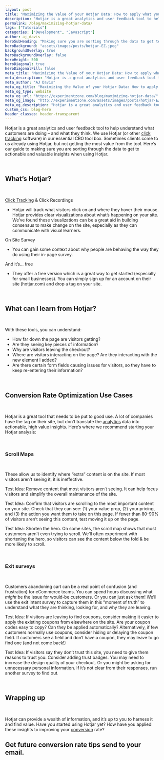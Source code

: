 ```yaml
---
layout: post
title: "Maximizing the Value of your Hotjar Data: How to apply what you see to experimentation"
description: "Hotjar is a great analytics and user feedback tool to help understand what customers are doing – and what they think"
permalink: /blog/maximizing-hotjar-data/
tags: ["Tutorials"]
categories: ["Development", "Javascript"]
author: aj_davis
heroSubHeading: "Making sure you are sorting through the data to get to actionable and valuable insights from your Hotjar data. "
heroBackground: "assets/images/posts/hotjar-EZ.jpeg"
backgroundOverlay: true
heroBackgroundOverlay: false
heroHeight: 500
heroDiagonal: true
heroDiagonalFill: false
meta_title: "Maximizing the Value of your Hotjar Data: How to apply what you see to experimentation"
meta_description: "Hotjar is a great analytics and user feedback tool to help understand what customers are doing – and what they think. We use Hotjar (or other click tracking software) in our essential CRO tool box. Sometimes clients come to us already using Hotjar, but not getting the most value from the tool. Here’s our guide to making sure you are sorting through the data to get to actionable and valuable insights when using Hotjar."
meta_author: "AJ Davis"
meta_og_title: "Maximizing the Value of your Hotjar Data: How to apply what you see to experimentation"
meta_og_type: website
meta_og_url: "https://experimentzone.com/blog/maximizing-hotjar-data/"
meta_og_image: "http://experimentzone.com/assets/images/posts/hotjar-EZ.jpeg"
meta_og_description: "Hotjar is a great analytics and user feedback tool to help understand what customers are doing – and what they think. We use Hotjar (or other click tracking software) in our essential CRO tool box. Sometimes clients come to us already using Hotjar, but not getting the most value from the tool. Here’s our guide to making sure you are sorting through the data to get to actionable and valuable insights when using Hotjar."
custom_css: blog-hero
header_classes: header-transparent
---
```


Hotjar is a great analytics and user feedback tool to help understand what customers are doing – and what they think. We use Hotjar (or other <a class="glossary-word" href="https://experimentzone.com/support/glossary/#Click-Tracking">click tracking</a> software) in our essential CRO tool box. Sometimes clients come to us already using Hotjar, but not getting the most value from the tool. Here’s our guide to making sure you are sorting through the data to get to actionable and valuable insights when using Hotjar.

&nbsp;

## What’s Hotjar?

&nbsp;

<a class="glossary-word" href="https://experimentzone.com/support/glossary/#Click-Tracking">Click Tracking</a> & Click Recordings

- Hotjar will track what visitors click on and where they hover their mouse. Hotjar provides clear visualizations about what’s happening on your site. We’ve found these visualizations can be a great aid in building consensus to make change on the site, especially as they can communicate with visual learners.

On Site Survey

- You can gain some context about why people are behaving the way they do using their in-page survey.

And it’s… free

- They offer a free version which is a great way to get started (especially for small businesses). You can simply sign up for an account on their site (hotjar.com) and drop a tag on your site.

&nbsp;

## What can I learn from Hotjar?

&nbsp;

With these tools, you can understand:

- How far down the page are visitors getting?
- Are they seeing key pieces of information?
- Why are visitors leaving the checkout?
- Where are visitors interacting on the page? Are they interacting with the new element I added?
- Are there certain form fields causing issues for visitors, so they have to keep re-entering their information?

&nbsp;

## Conversion Rate Optimization Use Cases

&nbsp;

Hotjar is a great tool that needs to be put to good use. A lot of companies have the tag on their site, but don’t translate the <a class="glossary-word" href="https://experimentzone.com/support/glossary/#Analytics">analytics</a> data into actionable, high value insights. Here’s where we recommend starting your Hotjar analysis:

&nbsp;

### Scroll Maps

&nbsp;

These allow us to identify where “extra” content is on the site. If most visitors aren’t seeing it, it is ineffective.

Test Idea:
Remove content that most visitors aren’t seeing. It can help focus visitors and simplify the overall maintenance of the site.

Test Idea:
Confirm that visitors are scrolling to the most important content on your site. Check that they can see: (1) your value prop, (2) your pricing, and (3) the action you want them to take on this page. If fewer than 80-90% of visitors aren’t seeing this content, test moving it up on the page.

Test Idea:
Shorten the hero. On some sites, the scroll map shows that most customers aren’t even trying to scroll. We’ll often experiment with shortening the hero, so visitors can see the content below the fold & be more likely to scroll.

&nbsp;

### Exit surveys

&nbsp;

Customers abandoning cart can be a real point of confusion (and frustration) for eCommerce teams. You can spend hours discussing what _might_ be the issue for would-be customers. Or you can just ask them! We’ll use the exit intent survey to capture them in this “moment of truth” to understand what they are thinking, looking for, and why they are leaving.

Test Idea:
If visitors are leaving to find coupons, consider making it easier to apply the existing coupons from elsewhere on the site. Are your coupon codes easy to copy? Can they be applied automatically? Alternatively, if few customers normally use coupons, consider hiding or delaying the coupon field. If customers see a field and don’t have a coupon, they may leave to go find one (and not come back!)

Test Idea:
If visitors say they don’t trust this site, you need to give them reasons to trust you. Consider adding trust badges. You may need to increase the design quality of your checkout. Or you might be asking for unnecessary personal information. If it’s not clear from their responses, run another survey to find out.

&nbsp;

## Wrapping up

&nbsp;

Hotjar can provide a wealth of information, and it’s up to you to harness it and find value. Have you started using Hotjar yet? How have you applied these insights to improving your <a class="glossary-word" href="https://experimentzone.com/support/glossary/#Conversion">conversion</a> rate?

<div class="strip-grey pt-5 pb-5 mt-5 team-summary">
  <div class="container justify-content-center">
    <!-- <div class="row"> -->
    <div class="col-12">
      <h2 class="mb-n2 text-center">
        Get future conversion rate tips send to your email.
      </h2>
      <div class="_form_11"></div>
      <script
        src="https://experimentzone.activehosted.com/f/embed.php?id=11"
        type="text/javascript"
        charset="utf-8"
      ></script>
    </div>
  </div>
  <!-- </div> -->
</div>
<!-- {% include page-teardown-cta.html
heading=site.params.page_teardown_cta.heading
subheading=site.params.page_teardown_cta.subheading
%} -->
